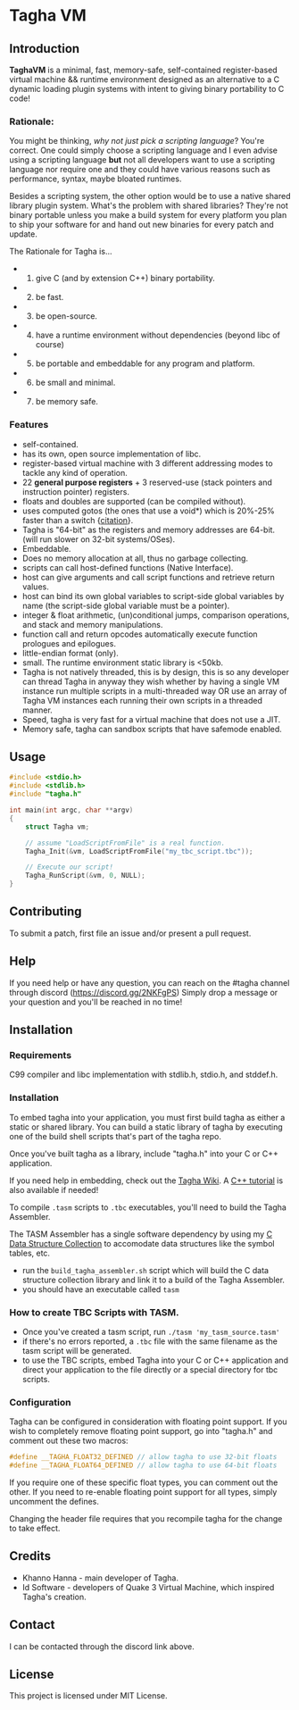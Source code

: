 # Tagha VM

## Introduction

**TaghaVM** is a minimal, fast, memory-safe, self-contained register-based virtual machine && runtime environment designed as an alternative to a C dynamic loading plugin systems with intent to giving binary portability to C code!

### Rationale:

You might be thinking, *why not just pick a scripting language*? You're correct. One could simply choose a scripting language and I even advise using a scripting language **but** not all developers want to use a scripting language nor require one and they could have various reasons such as performance, syntax, maybe bloated runtimes.

Besides a scripting system, the other option would be to use a native shared library plugin system. What's the problem with shared libraries? They're not binary portable unless you make a build system for every platform you plan to ship your software for and hand out new binaries for every patch and update.


The Rationale for Tagha is...

+ 1. give C (and by extension C++) binary portability.
+ 2. be fast.
+ 3. be open-source.
+ 4. have a runtime environment without dependencies (beyond libc of course)
+ 5. be portable and embeddable for any program and platform.
+ 6. be small and minimal.
+ 7. be memory safe.


### Features

* self-contained.
* has its own, open source implementation of libc.
* register-based virtual machine with 3 different addressing modes to tackle any kind of operation.
* 22 **general purpose registers** + 3 reserved-use (stack pointers and instruction pointer) registers.
* floats and doubles are supported (can be compiled without).
* uses computed gotos (the ones that use a void\*) which is 20%-25% faster than a switch {[citation](http://eli.thegreenplace.net/2012/07/12/computed-goto-for-efficient-dispatch-tables)}.
* Tagha is "64-bit" as the registers and memory addresses are 64-bit. (will run slower on 32-bit systems/OSes).
* Embeddable.
* Does no memory allocation at all, thus no garbage collecting.
* scripts can call host-defined functions (Native Interface).
* host can give arguments and call script functions and retrieve return values.
* host can bind its own global variables to script-side global variables by name (the script-side global variable must be a pointer).
* integer & float arithmetic, (un)conditional jumps, comparison operations, and stack and memory manipulations.
* function call and return opcodes automatically execute function prologues and epilogues.
* little-endian format (only).
* small. The runtime environment static library is <50kb.
* Tagha is not natively threaded, this is by design, this is so any developer can thread Tagha in anyway they wish whether by having a single VM instance run multiple scripts in a multi-threaded way OR use an array of Tagha VM instances each running their own scripts in a threaded manner.
* Speed, tagha is very fast for a virtual machine that does not use a JIT.
* Memory safe, tagha can sandbox scripts that have safemode enabled.


## Usage

```c
#include <stdio.h>
#include <stdlib.h>
#include "tagha.h"

int main(int argc, char **argv)
{
	struct Tagha vm;

	// assume "LoadScriptFromFile" is a real function.
	Tagha_Init(&vm, LoadScriptFromFile("my_tbc_script.tbc"));

	// Execute our script!
	Tagha_RunScript(&vm, 0, NULL);
}
```

## Contributing

To submit a patch, first file an issue and/or present a pull request.

## Help

If you need help or have any question, you can reach on the #tagha channel through discord (https://discord.gg/2NKFgPS)
Simply drop a message or your question and you'll be reached in no time!

## Installation

### Requirements

C99 compiler and libc implementation with stdlib.h, stdio.h, and stddef.h.

### Installation

To embed tagha into your application, you must first build tagha as either a static or shared library.
You can build a static library of tagha by executing one of the build shell scripts that's part of the tagha repo.

Once you've built tagha as a library, include "tagha.h" into your C or C++ application.

If you need help in embedding, check out the [Tagha Wiki](https://github.com/assyrianic/Tagha-Virtual-Machine/wiki/Embedding-Tagha-to-your-Application!-(C)). A [C++ tutorial](https://github.com/assyrianic/Tagha-Virtual-Machine/wiki/Embedding-Tagha-to-your-Application!-(C-Plus-Plus)) is also available if needed!


To compile `.tasm` scripts to `.tbc` executables, you'll need to build the Tagha Assembler.

The TASM Assembler has a single software dependency by using my [C Data Structure Collection](https://github.com/assyrianic/C-Data-Structure-Collection) to accomodate data structures like the symbol tables, etc.

* run the `build_tagha_assembler.sh` script which will build the C data structure collection library and link it to a build of the Tagha Assembler.
* you should have an executable called `tasm`

### How to create TBC Scripts with TASM.
* Once you've created a tasm script, run `./tasm 'my_tasm_source.tasm'`
* if there's no errors reported, a `.tbc` file with the same filename as the tasm script will be generated.
* to use the TBC scripts, embed Tagha into your C or C++ application and direct your application to the file directly or a special directory for tbc scripts.

### Configuration

Tagha can be configured in consideration with floating point support.
If you wish to completely remove floating point support, go into "tagha.h" and comment out these two macros:
```c
#define __TAGHA_FLOAT32_DEFINED // allow tagha to use 32-bit floats
#define __TAGHA_FLOAT64_DEFINED // allow tagha to use 64-bit floats
```

If you require one of these specific float types, you can comment out the other.
If you need to re-enable floating point support for all types, simply uncomment the defines.

Changing the header file requires that you recompile tagha for the change to take effect.

## Credits

* Khanno Hanna - main developer of Tagha.
* Id Software - developers of Quake 3 Virtual Machine, which inspired Tagha's creation.

## Contact

I can be contacted through the discord link above.

## License

This project is licensed under MIT License.
